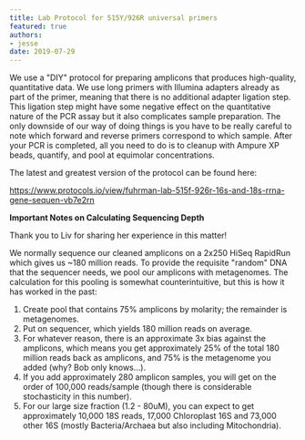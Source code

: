```yaml
---
title: Lab Protocol for 515Y/926R universal primers
featured: true
authors:
- jesse
date: 2019-07-29
---
```


We use a "DIY" protocol for preparing amplicons that produces high-quality, quantitative data. We use long primers with Illumina adapters already as part of the primer, meaning that there is no additional adapter ligation step. This ligation step might have some negative effect on the quantitative nature of the PCR assay but it also complicates sample preparation. The only downside of our way of doing things is you have to be really careful to note which forward and reverse primers correspond to which sample. After your PCR is completed, all you need to do is to cleanup with Ampure XP beads, quantify, and pool at equimolar concentrations.

The latest and greatest version of the protocol can be found here:

https://www.protocols.io/view/fuhrman-lab-515f-926r-16s-and-18s-rrna-gene-sequen-vb7e2rn

**Important Notes on Calculating Sequencing Depth**

Thank you to Liv for sharing her experience in this matter!

We normally sequence our cleaned amplicons on a 2x250 HiSeq RapidRun which gives us ~180 million reads. To provide the requisite "random" DNA that the sequencer needs, we pool our amplicons with metagenomes. The calculation for this pooling is somewhat counterintuitive, but this is how it has worked in the past:

1. Create pool that contains 75% amplicons by molarity; the remainder is metagenomes.
2. Put on sequencer, which yields 180 million reads on average.
3. For whatever reason, there is an approximate 3x bias against the amplicons, which means you get approximately 25% of the total 180 million reads back as amplicons, and 75% is the metagenome you added (why? Bob only knows...).
4. If you add approximately 280 amplicon samples, you will get on the order of 100,000 reads/sample (though there is considerable stochasticity in this number).
5. For our large size fraction (1.2 - 80uM), you can expect to get approximately 10,000 18S reads, 17,000 Chloroplast 16S and 73,000 other 16S (mostly Bacteria/Archaea but also including Mitochondria).




